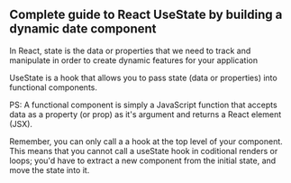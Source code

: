 ## Complete guide to React UseState by building a dynamic date component

In React, state is the data or properties that we need to track and manipulate in order to create dynamic features for your application

UseState is a hook that allows you to pass state (data or properties) into functional components.

PS: A functional component is simply a JavaScript function that accepts data as a property (or prop) as it's argument and returns a React element (JSX). 

Remember, you can only call a a hook at the top level of your component. This means that you cannot call a useState hook in coditional renders or loops; you'd have to extract a new component from the initial state, and move the state into it. 

